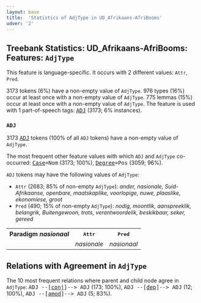 ```yaml
---
layout: base
title:  'Statistics of AdjType in UD_Afrikaans-AfriBooms'
udver: '2'
---
```


## Treebank Statistics: UD_Afrikaans-AfriBooms: Features: `AdjType`

This feature is language-specific.
It occurs with 2 different values: `Attr`, `Pred`.

3173 tokens (6%) have a non-empty value of `AdjType`.
976 types (16%) occur at least once with a non-empty value of `AdjType`.
775 lemmas (15%) occur at least once with a non-empty value of `AdjType`.
The feature is used with 1 part-of-speech tags: <tt><a href="af_afribooms-pos-ADJ.html">ADJ</a></tt> (3173; 6% instances).

### `ADJ`

3173 <tt><a href="af_afribooms-pos-ADJ.html">ADJ</a></tt> tokens (100% of all `ADJ` tokens) have a non-empty value of `AdjType`.

The most frequent other feature values with which `ADJ` and `AdjType` co-occurred: <tt><a href="af_afribooms-feat-Case.html">Case</a></tt><tt>=Nom</tt> (3173; 100%), <tt><a href="af_afribooms-feat-Degree.html">Degree</a></tt><tt>=Pos</tt> (3059; 96%).

`ADJ` tokens may have the following values of `AdjType`:

* `Attr` (2683; 85% of non-empty `AdjType`): <em>ander, nasionale, Suid-Afrikaanse, openbare, maatskaplike, voorlopige, nuwe, plaaslike, ekonomiese, groot</em>
* `Pred` (490; 15% of non-empty `AdjType`): <em>nodig, moontlik, aanspreeklik, belangrik, Buitengewoon, trots, verantwoordelik, beskikbaar, seker, gereed</em>

<table>
  <tr><th>Paradigm <i>nasionaal</i></th><th><tt>Attr</tt></th><th><tt>Pred</tt></th></tr>
  <tr><td><tt></tt></td><td><em>nasionale</em></td><td><em>nasionaal</em></td></tr>
</table>

## Relations with Agreement in `AdjType`

The 10 most frequent relations where parent and child node agree in `AdjType`:
<tt>ADJ --[<tt><a href="af_afribooms-dep-conj.html">conj</a></tt>]--> ADJ</tt> (173; 100%),
<tt>ADJ --[<tt><a href="af_afribooms-dep-dep.html">dep</a></tt>]--> ADJ</tt> (12; 100%),
<tt>ADJ --[<tt><a href="af_afribooms-dep-amod.html">amod</a></tt>]--> ADJ</tt> (5; 83%).

